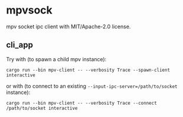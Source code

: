 # mpvsock

mpv socket ipc client with MIT/Apache-2.0 license.

## cli_app

Try with (to spawn a child mpv instance):

```
cargo run --bin mpv-client -- --verbosity Trace --spawn-client interactive
```

or with (to connect to an existing `--input-ipc-server=/path/to/socket` instance):

```
cargo run --bin mpv-client -- --verbosity Trace --connect /path/to/socket interactive
```
